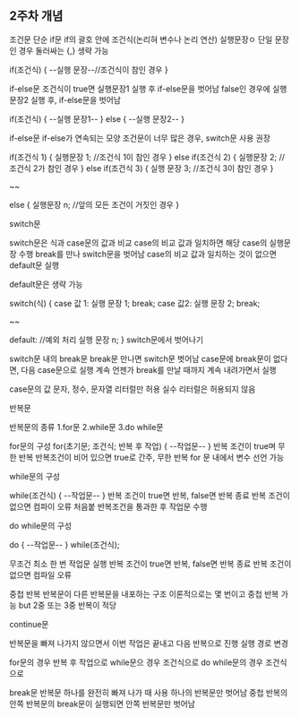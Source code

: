 ## 2주차 개념
조건문
단순 if문
if의 괄호 안에 조건식(논리혀 변수나 논리 연산)
실행문장ㅇ 단일 문장인 경우 둘러싸는 {,} 생략 가능

if(조건식) {
--실행 문장--//조건식이 참인 경우
}

if-else문
조건식이 true면 실행문장1 실행 후 if-else문을 벗어남
false인 경우에 실행문장2 실행 후, if-else문을 벗어남

if(조건식) {
--실행 문장1--
}
else {
--실행 문장2--
}

 if-else문
if-else가 연속되는 모양
조건문이 너무 많은 경우, switch문 사용 권장

if(조건식 1) {
  실행문장 1; //조건식 1이 참인 경우
}
else if(조건식 2) {
  실행문장 2; //조건식 2가 참인 경우
}
else if(조건식 3) {
  실행 문장 3; //조건식 3이 참인 경우
}

~~

else {
  실행문장 n; //앞의 모든 조건이 거짓인 경우
}


switch문

switch문은 식과 case문의 값과 비교
case의 비교 값과 일치하면 해당 case의 실행문장 수행
break를 만나 switch문을 벗어남
case의 비교 값과 일치하는 것이 없으면 default문 실행

default문은 생략 가능

switch(식) {
  case 값 1:
    실행 문장 1;
    break;
  case 값2:
    실행 문장 2;
    break;
  
  ~~
  
  default: //예외 처리
    실행 문장 n;
}
switch문에서 벗어나기

switch문 내의 break문
break문 만나면 switch문 벗어남
case문에 break문이 없다면, 다음 case문으로 실행 계속
언젠가 break를 만날 때까지 계속 내려가면서 실행

case문의 값
문자, 정수, 문자열 리터럴만 허용
실수 리터럴은 허용되지 않음





반복문

반복문의 종류
1.for문
2.while문
3.do while문

for문의 구성
for(초기문; 조건식; 반복 후 작업) {
--작업문--
}
반복 조건이 true며 무한 반복
반복조건이 비어 있으면 true로 간주, 무한 반복
for 문 내에서 변수 선언 가능

while문의 구성

while(조건식) {
--작업문--
}
반복 조건이 true면 반복, false면 반복 종료
반복 조건이 없으면 컴파이 오류
처음붙 반복조건을 통과한 후 작업문 수행

do while문의 구성

do {
--작업문--
} while(조건식);

무조건 최소 한 번 작업문 실행
반복 조건이 true면 반복, false면 반복 종료
반복 조건이 없으면 컴파일 오류


중첩 반복
반복문이 다른 반복문을 내포하는 구조
이론적으로는 몇 번이고 중첩 반복 가능 but 2중 또는 3중 반복이 적당

continue문

반복문을 빠져 나가지 않으면서 이번 작업은 끝내고 다음 반복으로 진행
실행 경로 변경

for문의 경우 반복 후 작업으로
while문으 경우 조건식으로
do while문의 경우 조건식으로


break문
반복문 하나를 완전히 빠져 나가 때 사용
하나의 반복문만 벗어남
중첩 반복의 안쪽 반복문의 break문이 실행되면 안쪽 반복문만 벗어남
